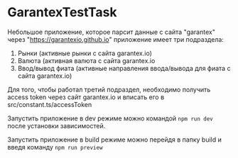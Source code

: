 # GarantexTestTask
Небольшое приложение, которое парсит данные с сайта "garantex" через "https://garantexio.github.io"
приложение имеет три подраздела: 
1. Рынки (активные рынки с сайта garantex.io)
2. Валюта (активная валюта с сайта garantex.io
3. Ввод/вывод фиата (активные направления ввода/вывода для фиата с сайта garantex.io)

Для того, чтобы работал третий подраздел, необходимо получить access token через сайт garantex.io 
и вписать его в src/constant.ts/accessToken

Запустить приложение в dev режиме можно командой `npm run dev` после установки зависимостей. 

Запустить приложение в build режиме можно перейдя в папку build и введя команду `npm run preview`
